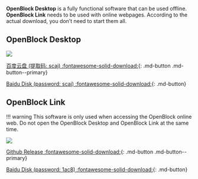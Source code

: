 **OpenBlock Desktop** is a fully functional software that can be used offline. **OpenBlock Link** needs to be used with online webpages. According to the actual download, you don’t need to start them all.

## OpenBlock Desktop

![](assets/OpenBlock.png)

[百度云盘 (提取码: scaj) :fontawesome-solid-download:](https://pan.baidu.com/s/1ZbpDvno53GAKtcAbGYYR4g){: .md-button .md-button--primary}

[Baidu Disk (password: scaj) :fontawesome-solid-download:](https://pan.baidu.com/s/1ZbpDvno53GAKtcAbGYYR4g){: .md-button}

## OpenBlock Link

!!! warning
    This software is only used when accessing the OpenBlock online web. Do not open the OpenBlock Desktop and OpenBlock Link at the same time.

![](assets/OpenBlock-Link.png)

[Github Release :fontawesome-solid-download:](https://github.com/openblockcc/openblock-link-desktop/releases){: .md-button  .md-button--primary}

[Baidu Disk (password: 1ac8) :fontawesome-solid-download:](https://pan.baidu.com/s/19vcH0J_NvuLFL_hBjQoATw){: .md-button}
